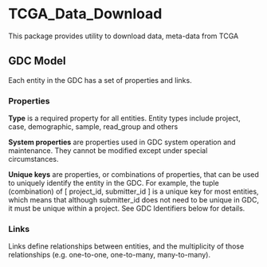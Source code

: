 # TCGA_Data_Download

This package provides utility to download data, meta-data from TCGA

##  GDC Model
Each entity in the GDC has a set of properties and links.

### Properties
**Type** is a required property for all entities. Entity types include project, case, demographic, sample, read_group and others

**System properties** are properties used in GDC system operation and maintenance. They cannot be modified except under special circumstances.

**Unique keys** are properties, or combinations of properties, that can be used to uniquely identify the entity in the GDC. For example, the tuple (combination) of [ project_id, submitter_id ] is a unique key for most entities, which means that although submitter_id does not need to be unique in GDC, it must be unique within a project. See GDC Identifiers below for details.

### Links
Links define relationships between entities, and the multiplicity of those relationships (e.g. one-to-one, one-to-many, many-to-many).